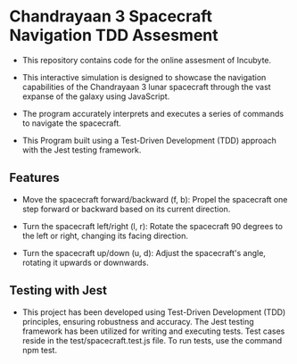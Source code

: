 # Chandrayaan 3 Spacecraft Navigation TDD Assesment




-  This repository contains code for the online assesment of Incubyte.

- This interactive simulation is designed to showcase the navigation capabilities of the Chandrayaan 3 lunar spacecraft through the   vast expanse of the galaxy using JavaScript. 
- The program accurately interprets and executes a series of commands to navigate the spacecraft.
- This Program built using a Test-Driven Development (TDD) approach with the Jest testing framework.

## Features

 - Move the spacecraft forward/backward (f, b): Propel the spacecraft one step forward or backward based on its current direction.

- Turn the spacecraft left/right (l, r): Rotate the spacecraft 90 degrees to the left or right, changing its facing direction.
- Turn the spacecraft up/down (u, d): Adjust the spacecraft's angle, rotating it upwards or downwards.


## Testing with Jest

 - This project has been developed using Test-Driven Development (TDD) principles, ensuring robustness and accuracy. The Jest testing framework has been utilized for writing and executing tests. Test cases reside in the test/spacecraft.test.js file. To run tests, use the command npm test.

